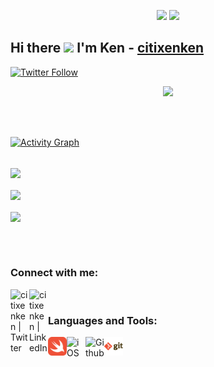 
<p align="center">

  <img src="https://img.shields.io/badge/Focus-iOS%2C%20Ethereum-blue" />
  <img src="https://img.shields.io/badge/Loves-Orthodox%20Tea-yellowgreen" />
</p>

## Hi there <img src="https://media.giphy.com/media/hvRJCLFzcasrR4ia7z/giphy.gif" width="28"> I'm Ken - [citixenken][twitter]

[![Twitter Follow](https://img.shields.io/twitter/follow/citixenken?color=1DA1F2&logo=twitter&style=for-the-badge)](https://twitter.com/intent/follow?original_referer=https%3A%2F%2Fgithub.com%2Fcitixenken&screen_name=citixenken)

<p align="center">
  <a href="https://github.com/citixenken/readme-typing-svg"><img src="https://readme-typing-svg.herokuapp.com/?lines=An%20iOS%20Developer;Blockchain%20Enthusiast;&font=Fira%20Code&center=true&width=440&height=45&color=FFFFFF&vCenter=true&size=22"></a>
</p>

<br><br>

<a href="https://github.com/citixenken/github-readme-activity-graph"><img alt="Activity Graph" src="https://activity-graph.herokuapp.com/graph?username=citixenken&bg_color=1F222E&color=F8D866&line=D9E650&point=FFFFFF&hide_border=true" /></a>
<br><br>

<a href="https://github.com/citixenken/github-readme-stats">
  <img align="center" src="https://github-readme-stats.vercel.app/api?username=citixenken&show_icons=true&hide=contribs,prs&theme=high-contrast" />
</a><br><br
            
<a href="https://git.io/streak-stats">
  <img align="center" src="https://github-readme-streak-stats.herokuapp.com/?user=citixenken&theme=default" />
</a>
<br><br>

<a href="https://github.com/citixenken/github-readme-stats">
  <img align="center" src="https://github-readme-stats.vercel.app/api/top-langs/?username=citixenken&theme=vue-dark&layout=compact" />
</a>

<br><br>

### Connect with me:

[<img align="left" alt="citixenken | Twitter" width="30px" src="https://img.icons8.com/color/48/000000/twitter--v2.png" />][twitter]
[<img align="left" alt="citixenken | LinkedIn" width="30px" src="https://img.icons8.com/color/48/000000/linkedin.png" />][linkedin]

<br />

### Languages and Tools:
[<img align="left" alt="Swift" width="30px" src="https://raw.githubusercontent.com/github/explore/80688e429a7d4ef2fca1e82350fe8e3517d3494d/topics/swift/swift.png" />][Swift]
[<img align="left" alt="iOS" width="30px" src="https://img.icons8.com/color/48/000000/ios-logo.png" />][iOS]
[<img align="left" alt="Github" width="30px" src="https://img.icons8.com/color/48/000000/github-2.png" />][Github]
[<img align="left" alt="Git" width="30px" src="https://raw.githubusercontent.com/github/explore/80688e429a7d4ef2fca1e82350fe8e3517d3494d/topics/git/git.png" />][Git]


[twitter]: https://twitter.com/citixenken
[linkedin]: https://linkedin.com/in/ken-muyesu
[Swift]: https://docs.swift.org/swift-book/GuidedTour/GuidedTour.html
[iOS]: https://www.apple.com/ios/ios-15/
[Github]: https://github.com/
[Git]: https://git-scm.com/

